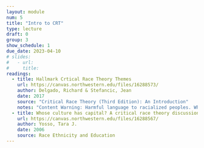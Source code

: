 ```yaml
---
layout: module
num: 5
title: "Intro to CRT"
type: lecture
draft: 0
group: 3
show_schedule: 1
due_date: 2023-04-10
# slides:
#   - url: 
#     title: 
readings:
  - title: Hallmark Crtical Race Theory Themes
    url: https://canvas.northwestern.edu/files/16288573/
    author: Delgado, Richard & Stefancic, Jean
    date: 2017
    source: "Critical Race Theory (Third Edition): An Introduction"
    notes: "Content Warning: Harmful language to racialized peoples. When discussing ideas and topics from this reading, please do not use race or ethnicity as a noun, it is an adjective. And <a href='https://www.thecanadianencyclopedia.ca/en/article/eskimo'>do not use the word 'Esk*m*' to refer to Inuit Peoples</a>. As you read through this chapter, consider what are some of the unintended (or perhaps unanticipated) consequences of having this kind of harmful language in a book about race." 
  - title: Whose culture has capital? A critical race theory discussion of community cultural wealth
    url: https://canvas.northwestern.edu/files/16288567/
    author: Yosso, Tara J. 
    date: 2006
    source: Race Ethnicity and Education
---
```


